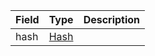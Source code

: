 | Field | Type                           | Description |
| ----- | ------------------------------ | ----------- |
| hash  | [Hash](/solana/idl/types/hash) |             |
